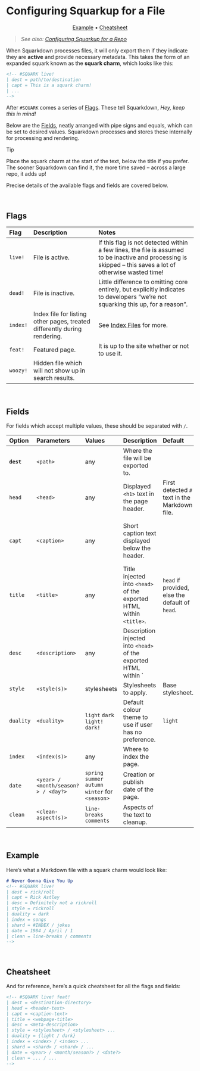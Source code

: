 # Configuring Squarkup for a File
<!-- #SQUARK live!
| dest = squarkup/file
| desc = Flags and fields for configuring how a Markdown file is processed by Squarkdown
| shard = file / squark / charm
-->

<div align="center">

<!-- #SQUARK quicklinks? -->
[Example](#Example) • [Cheatsheet](#Cheatsheet)
<!-- #SQUARK quicklinks. -->

</div>

> *See also: [Configuring Squarkup for a Repo](repo-config.md)*

When Squarkdown processes files, it will only export them if they indicate they are **active** and provide necessary metadata. This takes the form of an expanded squark known as the **squark charm**, which looks like this:

```md
<!-- #SQUARK live!
| dest = path/to/destination
| capt = This is a squark charm!
| ...
-->
```

After `#SQUARK` comes a series of [Flags](#Flags). These tell Squarkdown, *Hey, keep this in mind!*

Below are the [Fields](#Fields), neatly arranged with pipe signs and equals, which can be set to desired values. Squarkdown processes and stores these internally for processing and rendering.

> [!Tip]
> Place the squark charm at the start of the text, below the title if you prefer. The sooner Squarkdown can find it, the more time saved – across a large repo, it adds up!

Precise details of the available flags and fields are covered below.


<br>


## Flags

| Flag | Description | Notes |
| :--- | :---------- | :---- |
| `live!` | File is active. | If this flag is not detected within a few lines, the file is assumed to be inactive and processing is skipped – this saves a lot of otherwise wasted time!
| `dead!` | File is inactive. | Little difference to omitting core entirely, but explicitly indicates to developers “we’re not squarking this up, for a reason”. |
| `index!` | Index file for listing other pages, treated differently during rendering. | See [Index Files](index-files.md) for more. |
| `feat!` | Featured page. | It is up to the site whether or not to use it. |
| `woozy!` | Hidden file which will not show up in search results. |


<br>


## Fields

For fields which accept multiple values, these should be separated with ` / `.

| Option | Parameters | Values | Description | Default | Notes |
| :----- | :--------- | :----- | :---------- | :------ | :---- |
| **`dest`** | `<path>` | any | Where the file will be exported to. | | Relative to site routes (`<path/to/site>/src/routes`) |
| `head` | `<head>` | any | Displayed `<h1>` text in the page header. | First detected `# ` text in the Markdown file. | Different to `title`. |
| `capt` | `<caption>` | any | Short caption text displayed below the header. | | A description of what the page is (such as “Yu-Gi-Oh! Archetype”) rather than a unique concrete description – different to `desc`. |
| `title` | `<title>` | any | Title injected into `<head>` of the exported HTML within `<title>`. | `head` if provided, else the default of `head`. | Different to `head`. |
| `desc` | `<description>` | any | Description injected into `<head>` of the exported HTML within `<meta name="description"> | | Different to `capt`. |
| `style` | `<style(s)>` | stylesheets | Stylesheets to apply. | Base stylesheet. | Should be a list of file names without file extensions. |
| `duality` | `<duality>` | `light` `dark` <br> `light!` `dark!` | Default colour theme to use if user has no preference. | `light` | User preference can be ignored by following it with a `!`. |
| `index` | `<index(s)>` | any | Where to index the page. | | Indexes can be preconfigured in `~site.js`. |
| `date` | `<year> / <month/season?> / <day?>` | `spring` `summer` `autumn` `winter` for `<season>` | Creation or publish date of the page. | | Precision can span range to date. Used as a sort parameter when searching. |
| `clean` | `<clean-aspect(s)>` | `line-breaks` `comments` | Aspects of the text to cleanup. | | See [§ Cleanup](#Cleanup) for more. |


<br>


## Example

Here’s what a Markdown file with a squark charm would look like:

```md
# Never Gonna Give You Up
<!-- #SQUARK live!
| dest = rick/roll
| capt = Rick Astley
| desc = Definitely not a rickroll
| style = rickroll
| duality = dark
| index = songs
| shard = #INDEX / jokes
| date = 1984 / April / 1
| clean = line-breaks / comments
-->
```


<br>


## Cheatsheet

And for reference, here’s a quick cheatsheet for all the flags and fields:

```md
<!-- #SQUARK live! feat!
| dest = <destination-directory>
| head = <header-text>
| capt = <caption-text>
| title = <webpage-title>
| desc = <meta-description>
| style = <stylesheet> / <stylesheet> ...
| duality = {light / dark}
| index = <index> / <index> ...
| shard = <shard> / <shard> / ...
| date = <year> / <month/season?> / <date?>
| clean = ... / ...
-->
```

